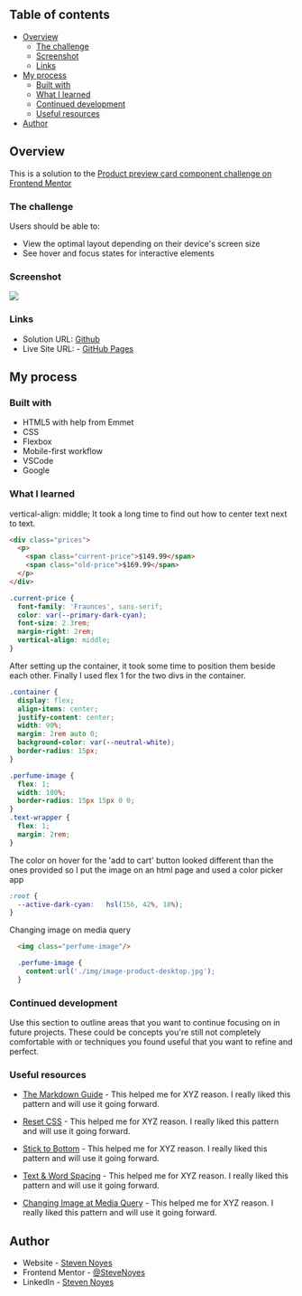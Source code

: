 ## Table of contents

- [Overview](#overview)
  - [The challenge](#the-challenge)
  - [Screenshot](#screenshot)
  - [Links](#links)
- [My process](#my-process)
  - [Built with](#built-with)
  - [What I learned](#what-i-learned)
  - [Continued development](#continued-development)
  - [Useful resources](#useful-resources)
- [Author](#author)

## Overview
  This is a solution to the [Product preview card component challenge on Frontend Mentor](https://www.frontendmentor.io/challenges/product-preview-card-component-GO7UmttRfa)
### The challenge

Users should be able to:

- View the optimal layout depending on their device's screen size
- See hover and focus states for interactive elements

### Screenshot

![](./screenshot.jpg)

### Links

- Solution URL: [Github](https://github.com/SteveNoyes/productPreviewCardComponent)
- Live Site URL: - [GitHub Pages](https://stevenoyes.github.io/productPreviewCardComponent/)

## My process

### Built with

- HTML5 with help from Emmet
- CSS 
- Flexbox
- Mobile-first workflow
- VSCode
- Google

### What I learned

vertical-align: middle; 
It took a long time to find out how to center text next
to text. 

```html
<div class="prices">
  <p>
    <span class="current-price">$149.99</span>
    <span class="old-price">$169.99</span>
  </p>
</div>
```
```css
.current-price {
  font-family: 'Fraunces', sans-serif;
  color: var(--primary-dark-cyan);
  font-size: 2.3rem;
  margin-right: 2rem;
  vertical-align: middle;
}
```

After setting up the container, it took some time to position them beside each other. Finally I used flex 1 for the two divs in the container.

```css
.container {
  display: flex;
  align-items: center;
  justify-content: center;
  width: 90%;
  margin: 2rem auto 0;
  background-color: var(--neutral-white);
  border-radius: 15px;
}
```
```css
.perfume-image {
  flex: 1;
  width: 100%;
  border-radius: 15px 15px 0 0;
}
.text-wrapper {
  flex: 1;
  margin: 2rem;
}
```

The color on hover for the 'add to cart' button looked different than the ones provided so I put the image on an html page and used a color picker app


```css
:root {
  --active-dark-cyan: 	hsl(156, 42%, 18%);
}
```
 
Changing image on media query

```html
  <img class="perfume-image"/>
```
```css
  .perfume-image {
    content:url('./img/image-product-desktop.jpg');
  }
```

### Continued development

Use this section to outline areas that you want to continue focusing on in future projects. These could be concepts you're still not completely comfortable with or techniques you found useful that you want to refine and perfect.

### Useful resources

- [The Markdown Guide](https://www.markdownguide.org/) - This helped me for XYZ reason. I really liked this pattern and will use it going forward.

- [Reset CSS](https://meyerweb.com/eric/tools/css/reset/) - This helped me for XYZ reason. I really liked this pattern and will use it going forward.

- [Stick to Bottom](https://dev.to/nehalahmadkhan/how-to-make-footer-stick-to-bottom-of-web-page-3i14) - This helped me for XYZ reason. I really liked this pattern and will use it going forward.

- [Text & Word Spacing](https://www.w3schools.com/css/css_text_spacing.asp) - This helped me for XYZ reason. I really liked this pattern and will use it going forward.

- [Changing Image at Media Query](https://stackoverflow.com/questions/2182716/is-it-possible-to-set-the-equivalent-of-a-src-attribute-of-an-img-tag-in-css) - This helped me for XYZ reason. I really liked this pattern and will use it going forward.

## Author

- Website - [Steven Noyes](https://www.stevenmnoyes.com)
- Frontend Mentor - [@SteveNoyes](https://www.frontendmentor.io/profile/SteveNoyes)
- LinkedIn - [Steven Noyes](https://www.linkedin.com/in/steven-noyes/)

